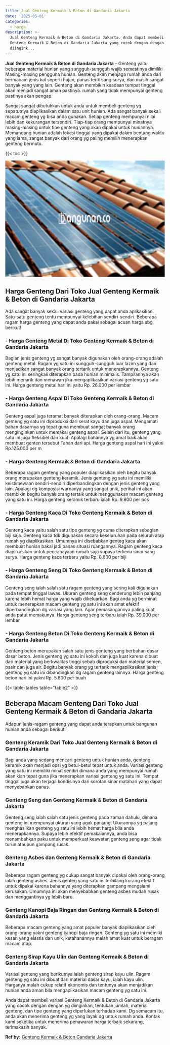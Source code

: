 ```yaml
---
title: Jual Genteng Kermaik & Beton di Gandaria Jakarta
date: '2025-05-01'
categories:
  - harga
description: >-
  Jual Genteng Kermaik & Beton di Gandaria Jakarta. Anda dapat membeli variasi
  Genteng Kermaik & Beton di Gandaria Jakarta yang cocok dengan dengan yg
  diingink...
---
```


**Jual Genteng Kermaik & Beton di Gandaria Jakarta** – Genteng yaitu beberapa material hunian yang sungguh-sungguh wajib semestinya dimiliki Masing-masing pengguna hunian. Genteng akan menjaga rumah anda dari bermacam jenis hal seperti hujan, panas terik sang surya, dan masih sangat banyak yang yang lain. Genteng akan membikin keadaan tempat tinggal akan menjadi sangat aman pastinya. rumah yang tidak mempunyai genteng pastinya akan pengap.

Sangat sangat dibutuhkan untuk anda untuk membeli genteng yg sepatutnya diaplikasikan dalam satu unit hunian. Ada sangat banyak sekali macam genteng yg bisa anda gunakan. Setiap genteng mempunyai nilai lebih dan kekurangan tersendiri. Tiap-tiap orang mempunyai minatnya masing-masing untuk tipe genteng yang akan dipakai untuk huniannya. Memandang hunian adalah lokasi tinggal yang dipakai dalam bentang waktu yang lama, sangat banyak dari orang yg paling memilih menerapkan genteng bermutu.

{{< toc >}}

![Jual Genteng Kermaik & Beton di Gandaria Jakarta](/images/genteng-minimalis-murah02.png)

## Harga Genteng Dari Toko Jual Genteng Kermaik & Beton di Gandaria Jakarta

Ada sangat banyak sekali variasi genteng yang dapat anda aplikasikan. Satu-satu genteng tentu mempunyai kelebihan sendiri-sendiri. Beberapa ragam harga genteng yang dapat anda pakai sebagai acuan harga sbg berikut!

### \- Harga Genteng Metal Di Toko Genteng Kermaik & Beton di Gandaria Jakarta

Bagian jenis genteng yg sangat banyak digunakan oleh orang-orang adalah genteng metal. Ragam yg satu ini sungguh-sungguh luar lazim yang dan menjadikan sangat banyak orang tertarik untuk menerapkannya. Genteng yg satu ini seringkali diterapkan pada hunian minimalis. Tampilannya akan lebih menarik dan menawan jika mengaplikasikan variasi genteng yg satu ini. Harga genteng metal hari ini yaitu Rp. 26.000 per lembar

### \- Harga Genteng Aspal Di Toko Genteng Kermaik & Beton di Gandaria Jakarta

Genteng aspal juga teramat banyak diterapkan oleh orang-orang. Macam genteng yg satu ini diproduksi dari serat kayu dan juga aspal. Mengamati bahan dasarnya yg tepat guna membuat sangat banyak orang menginginkan untuk memakai genteng aspal. Selain dari itu, genteng yang satu ini juga fleksibel dan kuat. Apalagi bahannya yg amat baik akan membuat genten tersebut Tahan dari api. Harga genteng aspal hari ini yakni Rp.125.000 per m

### \- Harga Genteng Kermaik & Beton di Gandaria Jakarta

Beberapa ragam genteng yang populer diaplikasikan oleh begitu banyak orang merupakan genteng keramik. Jenis genteng yg satu ini memiliki keistimewaan sendiri-sendiri diperbandingkan dengan jenis genteng yang lain. Apalagi dg komposisi warnanya yang sangat unik, perihal ini akan membikin begitu banyak orang tertaik untuk menggunakan macam genteng yang satu ini. Harga genteng keramik terbaru ialah Rp. 9.800 per pcs

### \- Harga Genteng Kaca Di Toko Genteng Kermaik & Beton di Gandaria Jakarta

Genteng kaca yaitu salah satu tipe genteng yg cuma diterapkan sebagian biji saja. Genteng kaca tdk digunakan secara keseluruhan pada seluruh atap rumah yg diaplikasikan. Umumnya ini disebabkan genteg kaca akan membuat hunian bakal jadi panas situasi ruangannya. Ragam genteng kaca diaplikasikan untuk pencahayaan rumah saja supaya terkena sinar sang surya. Harga genteng kaca terbaru yaitu Rp. 8.800 per biji

### \- Harga Genteng Seng Di Toko Genteng Kermaik & Beton di Gandaria Jakarta

Genteng seng ialah salah satu ragam genteng yang sering kali digunakan pada tempat tinggal lawas. Ukuran genteng seng cenderung lebih panjang karena lebih hemat harga yang wajib dikeluarkan. Bagi anda yg berminat untuk menerapkan macam genteng yg satu ini akan amat efektif diperbandingkan dg variasi yang lain. Agar pemasangannya paling kuat, anda patut memakunya. Harga genteng seng terbaru ialah Rp. 39.000 per lembar

### \- Harga Genteng Beton Di Toko Genteng Kermaik & Beton di Gandaria Jakarta

Genteng beton merupakan salah satu jenis genteng yang berbahan dasar dasar beton. Jenis genteng yg satu ini kokoh dan juga kuat karena dibuat dari material yang berkwalitas tinggi sebab diproduksi dari material semen, pasir dan juga air. Begitu banyak orang yg tertarik mengaplikasikan jenis genteng yg satu ini dibandingkan dg ragam genteng lainnya. Harga genteng beton hari ini yakni Rp. 5.800 per buah

{{< table-tables table="table2" >}}

## Beberapa Macam Genteng Dari Toko Jual Genteng Kermaik & Beton di Gandaria Jakarta

Adapun jenis-ragam genteng yang dapat anda terapkan untuk bangunan hunian anda sebagai berikut!

### Genteng Keramik Dari Toko Jual Genteng Kermaik & Beton di Gandaria Jakarta

Bagi anda yang sedang mencari genteng untuk hunian anda, genteng keramik akan menjadi opsi yg betul-betul tepat untuk anda. Variasi genteng yang satu ini memiliki minat sendiri dimana anda yang mempunyai rumah akan kian tepat guna jika menerapkan variasi genteng yg satu ini. Tempat tinggal juga akan terjaga kondisinya dari sorotan sinar matahari yang dapat menyebabkan panas.

### Genteng Seng dan Genteng Kermaik & Beton di Gandaria Jakarta

Genteng seng ialah salah satu jenis genteng pada zaman dahulu, dimana genteng ini mempunyai ukuran yang agak panjang. Ukurannya yg pajang menghasilkan genteng yg satu ini lebih hemat harga bila anda menerapkannya. Supaya lebih efektif pemakaiannya, anda bisa menambahkan paku untuk memperkuat keawetan genteng seng agar tidak turun ataupun gampang rusak.

### Genteng Asbes dan Genteng Kermaik & Beton di Gandaria Jakarta

Beberapa ragam genteng yg cukup sangat banyak dipakai oleh orang-orang ialah genteng asbes. Jenis genteg yang satu ini terbilang kurang efektif untuk dipakai karena bahannya yang diterapkan gampang mengalami kerusakan. Umumnya ini akan menyebabkan genteng asbes mudah rusak dan menggantinya yg lebih baru.

### Genteng Kanopi Baja Ringan dan Genteng Kermaik & Beton di Gandaria Jakarta

Beberapa macam genteng yang amat populer banyak diaplikasikan oleh orang-orang yakni genteng kanopi baja ringan. Genteng yg satu ini memiiki kesan yang elastis dan unik, ketahanannya malah amat kuat untuk beragam macam atap.

### Genteng Sirap Kayu Ulin dan Genteng Kermaik & Beton di Gandaria Jakarta

Variasi genteng yang berikutnya ialah genteng sirap kayu ulin. Ragam genteng yg satu ini dibuat dari material dasar kayu, ialah kayu ulin. Harganya malah cukup relatif ekonomis dan tentunya akan menjadikan hunian anda aman bila mengaplikasikan macam genteng yg satu ini.

Anda dapat membeli variasi Genteng Kermaik & Beton di Gandaria Jakarta yang cocok dengan dengan yg diinginkan, tentukan jumlah, material genteng, dan tipe genteng yang diperlukan terhadap kami. Dg semacam itu, anda akan menerima genteng yg yang layak dg untuk rumah anda. Kontak kami seketika untuk menerima penawaran harga terbaik sekarang, terimakasih banyak.

**Ref by:**  [Genteng Kermaik & Beton  Gandaria Jakarta](https://id.wikipedia.org/wiki/Genteng)

